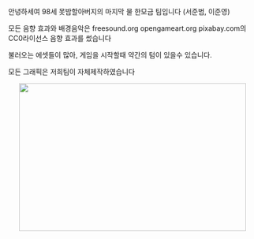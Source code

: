안녕하세여 98세 못밤할아버지의 마지막 물 한모금 팀입니다 (서준범, 이준영)

모든 음향 효과와 배경음악은
freesound.org opengameart.org pixabay.com의 CC0라이선스 음향 효과를 썼습니다

불러오는 에셋들이 많아, 게임을 시작할때 약간의 텀이 있을수 있습니다.

모든 그래픽은 저희팀이 자체제작하였습니다

<p align="center">
  <img width="460" height="300" src="https://picsum.photos/460/300">
</p>
